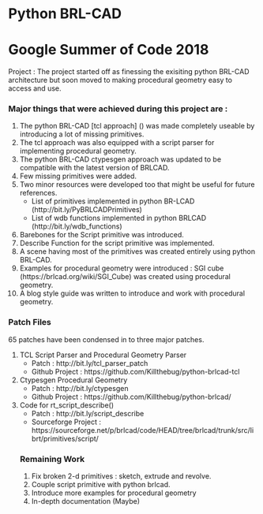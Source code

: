 # Python BRL-CAD
# Google Summer of Code 2018

Project : The project started off as finessing the exisiting python BRL-CAD architecture but soon moved to making procedural geometry easy to access and use.

### Major things that were achieved during this project are :
<ol>
<li> The python BRL-CAD [tcl approach] () was made completely useable by introducing a lot of missing primitives.
<li> The tcl approach was also equipped with a script parser for implementing procedural geometry.
<li> The python BRL-CAD ctypesgen approach was updated to be compatible with the latest version of BRLCAD.
<li> Few missing primitives were added.
<li> Two minor resources were developed too that might be useful for future references.
<ul>
  <li>List of primitives implemented in python BR-LCAD (http://bit.ly/PyBRLCADPrimitives)
  <li>List of wdb functions implemented in python BRLCAD (http://bit.ly/wdb_functions)
</ul>
<li> Barebones for the Script primitive was introduced.
<li> Describe Function for the script primitive was implemented.
<li> A scene having most of the primitives was created entirely using python BRL-CAD.
<li> Examples for procedural geometry were introduced : SGI cube (https://brlcad.org/wiki/SGI_Cube) was created using procedural geometry.
<li> A blog style guide was written to introduce and work with procedural geometry.
</ol>

### Patch Files
65 patches have been condensed in to three major patches.
<ol>
<li> TCL Script Parser and Procedural Geometry Parser
<ul> 
<li> Patch : http://bit.ly/tcl_parser_patch
<li> Github Project : https://github.com/Killthebug/python-brlcad-tcl
</ul>
<li> Ctypesgen Procedural Geometry 
<ul> 
<li>Patch : http://bit.ly/ctypesgen
<li>Github Project : https://github.com/Killthebug/python-brlcad/
</ul>
<li> Code for rt_script_describe()
<ul>
<li>Patch : http://bit.ly/script_describe
<li>Sourceforge Project : https://sourceforge.net/p/brlcad/code/HEAD/tree/brlcad/trunk/src/librt/primitives/script/
</ul>
  
### Remaining Work
<ol>
  <li> Fix broken 2-d primitives : sketch, extrude and revolve.
  <li> Couple script primitive with python brlcad.
  <li> Introduce more examples for procedural geometry
  <li> In-depth documentation (Maybe)
<ol>
